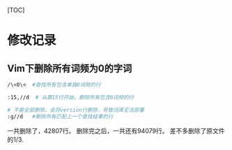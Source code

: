 [TOC]
# 修改记录

## Vim下删除所有词频为0的字词

```bash
/\<0\<  #查找所有包含单独0词频的行

:15,//d  # 从第15行开始，删除所有包含0词频的行

# 不能全部删除，会将version行删除，导致词库无法部署
:g//d   #删除所有匹配上一个查找结果的行
```
一共删除了，42807行。
删除完之后，一共还有94079行。
差不多删除了原文件的1/3.

